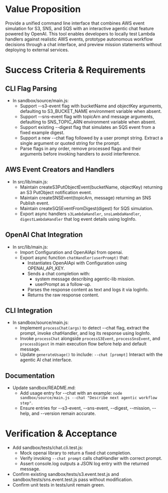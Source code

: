 # Value Proposition

Provide a unified command line interface that combines AWS event simulation for S3, SNS, and SQS with an interactive agentic chat feature powered by OpenAI. This tool enables developers to locally test Lambda handlers against realistic AWS events, prototype autonomous workflow decisions through a chat interface, and preview mission statements without deploying to external services.

# Success Criteria & Requirements

## CLI Flag Parsing

- In sandbox/source/main.js:
  - Support --s3-event flag with bucketName and objectKey arguments, defaulting to S3_BUCKET_NAME environment variable when absent.
  - Support --sns-event flag with topicArn and message arguments, defaulting to SNS_TOPIC_ARN environment variable when absent.
  - Support existing --digest flag that simulates an SQS event from a fixed example digest.
  - Support a new --chat flag followed by a user prompt string. Extract a single argument or quoted string for the prompt.
  - Parse flags in any order, remove processed flags and their arguments before invoking handlers to avoid interference.

## AWS Event Creators and Handlers

- In src/lib/main.js:
  - Maintain createS3PutObjectEvent(bucketName, objectKey) returning an S3 PutObject notification event.
  - Maintain createSNSEvent(topicArn, message) returning an SNS Publish event.
  - Maintain createSQSEventFromDigest(digest) for SQS simulation.
  - Export async handlers `s3LambdaHandler`, `snsLambdaHandler`, `digestLambdaHandler` that log event details using logInfo.

## OpenAI Chat Integration

- In src/lib/main.js:
  - Import Configuration and OpenAIApi from openai.
  - Export async function `chatHandler(userPrompt)` that:
    - Instantiates OpenAIApi with Configuration using OPENAI_API_KEY.
    - Sends a chat completion with:
      - system message describing agentic-lib mission.
      - userPrompt as a follow-up.
    - Parses the response content as text and logs it via logInfo.
    - Returns the raw response content.

## CLI Integration

- In sandbox/source/main.js:
  - Implement `processChat(args)` to detect --chat flag, extract the prompt, invoke chatHandler, and log its response using logInfo.
  - Invoke `processChat` alongside `processS3Event`, `processSnsEvent`, and `processDigest` in main execution flow before help and default message.
  - Update `generateUsage()` to include: `--chat [prompt]` Interact with the agentic AI chat interface.

## Documentation

- Update sandbox/README.md:
  - Add usage entry for --chat with an example: `node sandbox/source/main.js --chat "Describe next agentic workflow step"`.
  - Ensure entries for --s3-event, --sns-event, --digest, --mission, --help, and --version remain accurate.

# Verification & Acceptance

- Add sandbox/tests/chat.cli.test.js:
  - Mock openai library to return a fixed chat completion.
  - Verify invoking `--chat prompt` calls chatHandler with correct prompt.
  - Assert console.log outputs a JSON log entry with the returned message.
- Confirm existing sandbox/tests/s3.event.test.js and sandbox/tests/sns.event.test.js pass without modification.
- Confirm unit tests in tests/unit remain green.